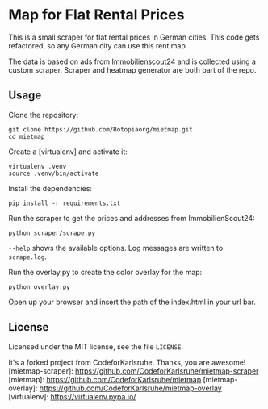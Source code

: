 Map for Flat Rental Prices
==========================
This is a small scraper for flat rental prices in German cities. This code gets refactored, so any German city can use this rent map.

The data is based on ads from [Immobilienscout24](http://www.immobilienscout24.de/) and is collected using a custom scraper. Scraper and heatmap generator are both part of the repo.

Usage
-----

Clone the repository:

    git clone https://github.com/Botopiaorg/mietmap.git
    cd mietmap

Create a [virtualenv] and activate it:

    virtualenv .venv
    source .venv/bin/activate

Install the dependencies:

    pip install -r requirements.txt

Run the scraper to get the prices and addresses from ImmobilienScout24:

    python scraper/scrape.py

`--help` shows the available options. Log messages are written to `scrape.log`.

Run the overlay.py to create the color overlay for the map:

    python overlay.py

Open up your browser and insert the path of the index.html in your url bar.


License
-------
Licensed under the MIT license, see the file `LICENSE`.

It's a forked project from CodeforKarlsruhe. Thanks, you are awesome!
[mietmap-scraper]: https://github.com/CodeforKarlsruhe/mietmap-scraper
[mietmap]: https://github.com/CodeforKarlsruhe/mietmap
[mietmap-overlay]: https://github.com/CodeforKarlsruhe/mietmap-overlay
[virtualenv]: https://virtualenv.pypa.io/

